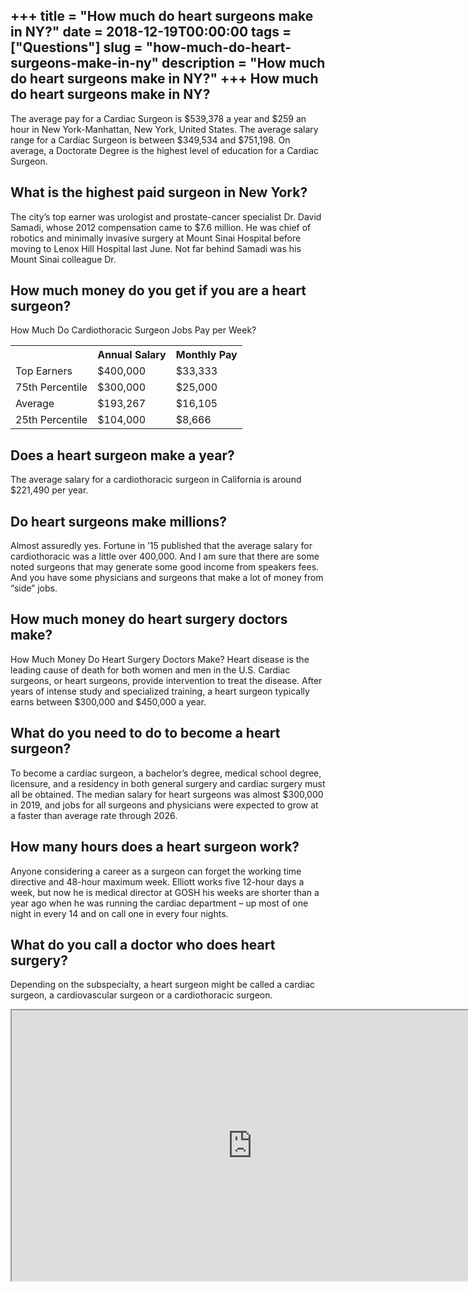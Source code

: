 +++
title = "How much do heart surgeons make in NY?"
date = 2018-12-19T00:00:00
tags = ["Questions"]
slug = "how-much-do-heart-surgeons-make-in-ny"
description = "How much do heart surgeons make in NY?"
+++
How much do heart surgeons make in NY?
--------------------------------------

The average pay for a Cardiac Surgeon is $539,378 a year and $259 an hour in New York-Manhattan, New York, United States. The average salary range for a Cardiac Surgeon is between $349,534 and $751,198. On average, a Doctorate Degree is the highest level of education for a Cardiac Surgeon.

What is the highest paid surgeon in New York?
---------------------------------------------

The city’s top earner was urologist and prostate-cancer specialist Dr. David Samadi, whose 2012 compensation came to $7.6 million. He was chief of robotics and minimally invasive surgery at Mount Sinai Hospital before moving to Lenox Hill Hospital last June. Not far behind Samadi was his Mount Sinai colleague Dr.

How much money do you get if you are a heart surgeon?
-----------------------------------------------------

How Much Do Cardiothoracic Surgeon Jobs Pay per Week?

<table><tr><th></th><th>Annual Salary</th><th>Monthly Pay</th></tr><tr><td>Top Earners</td><td>$400,000</td><td>$33,333</td></tr><tr><td>75th Percentile</td><td>$300,000</td><td>$25,000</td></tr><tr><td>Average</td><td>$193,267</td><td>$16,105</td></tr><tr><td>25th Percentile</td><td>$104,000</td><td>$8,666</td></tr></table>

Does a heart surgeon make a year?
---------------------------------

The average salary for a cardiothoracic surgeon in California is around $221,490 per year.

Do heart surgeons make millions?
--------------------------------

Almost assuredly yes. Fortune in ’15 published that the average salary for cardiothoracic was a little over 400,000. And I am sure that there are some noted surgeons that may generate some good income from speakers fees. And you have some physicians and surgeons that make a lot of money from “side” jobs.

How much money do heart surgery doctors make?
---------------------------------------------

How Much Money Do Heart Surgery Doctors Make? Heart disease is the leading cause of death for both women and men in the U.S. Cardiac surgeons, or heart surgeons, provide intervention to treat the disease. After years of intense study and specialized training, a heart surgeon typically earns between $300,000 and $450,000 a year.

What do you need to do to become a heart surgeon?
-------------------------------------------------

To become a cardiac surgeon, a bachelor’s degree, medical school degree, licensure, and a residency in both general surgery and cardiac surgery must all be obtained. The median salary for heart surgeons was almost $300,000 in 2019, and jobs for all surgeons and physicians were expected to grow at a faster than average rate through 2026.

How many hours does a heart surgeon work?
-----------------------------------------

Anyone considering a career as a surgeon can forget the working time directive and 48-hour maximum week. Elliott works five 12-hour days a week, but now he is medical director at GOSH his weeks are shorter than a year ago when he was running the cardiac department – up most of one night in every 14 and on call one in every four nights.

What do you call a doctor who does heart surgery?
-------------------------------------------------

Depending on the subspecialty, a heart surgeon might be called a cardiac surgeon, a cardiovascular surgeon or a cardiothoracic surgeon.

<iframe allow="accelerometer; autoplay; clipboard-write; encrypted-media; gyroscope; picture-in-picture" allowfullscreen="" class="__youtube_prefs__  epyt-is-override  no-lazyload" data-no-lazy="1" data-origheight="433" data-origwidth="770" data-skipgform_ajax_framebjll="" height="433" id="_ytid_93477" loading="lazy" src="https://www.youtube.com/embed/XTfHlwko9c4?enablejsapi=1&autoplay=0&cc_load_policy=0&cc_lang_pref=&iv_load_policy=1&loop=0&modestbranding=0&rel=1&fs=1&playsinline=0&autohide=2&theme=dark&color=red&controls=1&" title="YouTube player" width="770"></iframe>